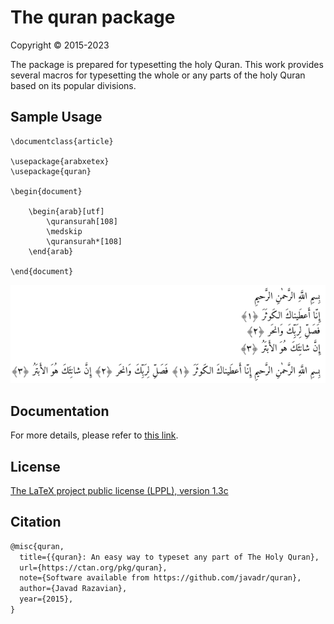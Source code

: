 # The quran package
Copyright © 2015-2023

The package is prepared for typesetting the holy Quran.
This work provides several macros for typesetting the whole or
any parts of the holy Quran based on its popular divisions.

## Sample Usage

```
\documentclass{article}

\usepackage{arabxetex}
\usepackage{quran}

\begin{document}

    \begin{arab}[utf]
        \quransurah[108]
        \medskip
        \quransurah*[108]
    \end{arab}

\end{document}
```
![surah108](images/surah108.png)

## Documentation
For more details, please refer to [this link](http://mirrors.ctan.org/macros/unicodetex/latex/quran/doc/quran-doc.pdf).


## License

[The LaTeX project public license (LPPL), version 1.3c](https://www.latex-project.org/lppl/lppl-1-3c/)

## Citation

```tex
@misc{quran,
  title={{quran}: An easy way to typeset any part of The Holy Quran},
  url={https://ctan.org/pkg/quran},
  note={Software available from https://github.com/javadr/quran},
  author={Javad Razavian},
  year={2015},
}
```